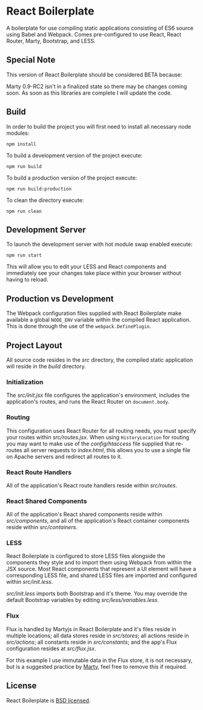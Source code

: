 # React Boilerplate

A boilerplate for use compiling static applications consisting of ES6 source
using Babel and Webpack. Comes pre-configured to use React, React Router, Marty,
Bootstrap, and LESS.

<!-- TODO: Fix when Marty has full support for 0.13 -->
## Special Note

This version of React Boilerplate should be considered BETA because:

Marty 0.9-RC2 isn't in a finalized state so there may be changes coming
soon. As soon as this libraries are complete I will update the code.

## Build

In order to build the project you will first need to install all necessary node
modules:

```
npm install
```

To build a development version of the project execute:

```
npm run build
```

To build a production version of the project execute:

```
npm run build:production
```

To clean the directory execute:

```
npm run clean
```

## Development Server

To launch the development server with hot module swap enabled execute:

```
npm run start
```

This will allow you to edit your LESS and React components and immediately see
your changes take place within your browser without having to reload.

## Production vs Development

The Webpack configuration files supplied with React Boilerplate make available
a global `NODE_ENV` variable within the compiled React application. This is done
through the use of the `webpack.DefinePlugin`.

## Project Layout

All source code resides in the *src* directory, the compiled static application
will reside in the *build* directory.

### Initialization

The *src/init.jsx* file configures the application's environment, includes the
application's routes, and runs the React Router on `document.body`.

### Routing

This configuration uses React Router for all routing needs, you must specify
your routes within *src/routes.jsx*. When using `HistoryLocation` for routing
you may want to make use of the *config/htaccess* file supplied that re-routes
all server requests to *index.html*, this allows you to use a single file on
Apache servers and redirect all routes to it.

### React Route Handlers

All of the application's React route handlers reside within *src/routes*.

### React Shared Components

All of the application's React shared components reside within *src/components*,
and all of the application's React container components reside within
*src/containers*.

### LESS

React Boilerplate is configured to store LESS files alongside the components
they style and to import them using Webpack from within the JSX source. Most
React components that represent a UI element will have a corresponding LESS
file, and shared LESS files are imported and configured within *src/init.less*.

*src/init.less* imports both Bootstrap and it's theme. You may override the
default Bootstrap variables by editing *src/less/variables.less*.

### Flux

Flux is handled by Martyjs in React Boilerplate and it's files reside in
multiple locations; all data stores reside in *src/stores*; all actions reside
in *src/actions*; all constants reside in *src/constants*; and the app's Flux
configuration resides at *src/flux.jsx*.

For this example I use immutable data in the Flux store, it is not necessary,
but is a suggested practice by [Marty](
http://martyjs.org/guides/stores/immutable-data-collections.html), feel free to
remove this if required.

## License

React Boilerplate is [BSD licensed](./LICENSE).